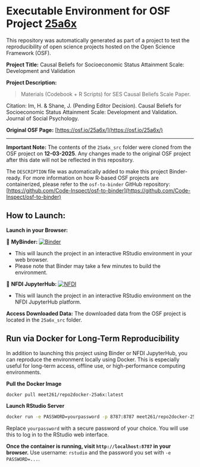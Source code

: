# Executable Environment for OSF Project [25a6x](https://osf.io/25a6x/)

This repository was automatically generated as part of a project to test the reproducibility of open science projects hosted on the Open Science Framework (OSF).

**Project Title:** Causal Beliefs for Socioeconomic Status Attainment Scale: Development and Validation 

**Project Description:**
> Materials (Codebook + R Scripts) for SES Causal Beliefs Scale Paper.

Citation:
Im, H. &amp; Shane, J. (Pending Editor Decision). Causal Beliefs for Socioeconomic Status Attainment Scale: Development and Validation. Journal of Social Psychology. 


**Original OSF Page:** [https://osf.io/25a6x/](https://osf.io/25a6x/)

---

**Important Note:** The contents of the `25a6x_src` folder were cloned from the OSF project on **12-03-2025**. Any changes made to the original OSF project after this date will not be reflected in this repository.

The `DESCRIPTION` file was automatically added to make this project Binder-ready. For more information on how R-based OSF projects are containerized, please refer to the `osf-to-binder` GitHub repository: [https://github.com/Code-Inspect/osf-to-binder](https://github.com/Code-Inspect/osf-to-binder)

## How to Launch:

**Launch in your Browser:**

🚀 **MyBinder:** [![Binder](https://mybinder.org/badge_logo.svg)](https://mybinder.org/v2/gh/code-inspect-binder/osf_25a6x/HEAD?urlpath=rstudio)

   * This will launch the project in an interactive RStudio environment in your web browser.
   * Please note that Binder may take a few minutes to build the environment.

🚀 **NFDI JupyterHub:** [![NFDI](https://nfdi-jupyter.de/images/nfdi_badge.svg)](https://hub.nfdi-jupyter.de/r2d/gh/code-inspect-binder/osf_25a6x/HEAD?urlpath=rstudio)

   * This will launch the project in an interactive RStudio environment on the NFDI JupyterHub platform.

**Access Downloaded Data:**
The downloaded data from the OSF project is located in the `25a6x_src` folder.

## Run via Docker for Long-Term Reproducibility

In addition to launching this project using Binder or NFDI JupyterHub, you can reproduce the environment locally using Docker. This is especially useful for long-term access, offline use, or high-performance computing environments.

**Pull the Docker Image**

```bash
docker pull meet261/repo2docker-25a6x:latest
```

**Launch RStudio Server**

```bash
docker run -e PASSWORD=yourpassword -p 8787:8787 meet261/repo2docker-25a6x
```
Replace `yourpassword` with a secure password of your choice. You will use this to log in to the RStudio web interface.

**Once the container is running, visit `http://localhost:8787` in your browser.**
Use username: `rstudio` and the password you set with `-e PASSWORD=...`.
